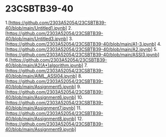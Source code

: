 # 23CSBTB39-40
1.[https://github.com/2303A52054/23CSBTB39-40/blob/main/Untitled1.ipynb]
2.[https://github.com/2303A52054/23CSBTB39-40/blob/main/Untitled3.ipynb]
3.[https://github.com/2303A52054/23CSBTB39-40/blob/main/A1-3.ipynb]
4.[https://github.com/2303A52054/23CSBTB39-40/blob/main/A2.ipynb]
5.[https://github.com/2303A52054/23CSBTB39-40/blob/main/ASSI3.ipynb]
6.[https://github.com/2303A52054/23CSBTB39-40/blob/main/A2(A*)algorithm.ipynb]
7.[https://github.com/2303A52054/23CSBTB39-40/blob/main/AIML_ASSI04.ipynb] 
8.[https://github.com/2303A52054/23CSBTB39-40/blob/main/Assignment5.ipynb]
9.[https://github.com/2303A52054/23CSBTB39-40/blob/main/Assignment6.ipynb]
10.[https://github.com/2303A52054/23CSBTB39-40/blob/main/Assignment7.ipynb]
11.[https://github.com/2303A52054/23CSBTB39-40/blob/main/Assignment8.ipynb]
12.[https://github.com/2303A52054/23CSBTB39-40/blob/main/Assignment9.ipynb]
